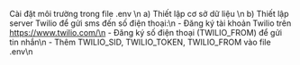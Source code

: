 Cài đặt môi trường trong file .env \n
    a) Thiết lập cơ sở dữ liệu \n
    b) Thiết lập server Twilio để gửi sms đến số điện thoại:\n
        - Đăng ký tài khoản Twilio trên https://www.twilio.com/\n
        - Đăng ký số điện thoại (TWILIO_FROM) để gửi tin nhắn\n
        - Thêm TWILIO_SID, TWILIO_TOKEN, TWILIO_FROM vào file .env\n
